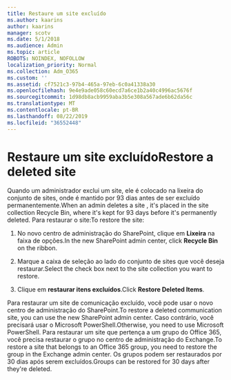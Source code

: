 ```yaml
---
title: Restaure um site excluído
ms.author: kaarins
author: kaarins
manager: scotv
ms.date: 5/1/2018
ms.audience: Admin
ms.topic: article
ROBOTS: NOINDEX, NOFOLLOW
localization_priority: Normal
ms.collection: Adm_O365
ms.custom: ''
ms.assetid: cf7521c3-97b4-465a-97eb-6c0a41338a30
ms.openlocfilehash: 9e4e9ade058c60ecd7a6ce1b2a40c4996ac5676f
ms.sourcegitcommit: 1d98db8acb9959aba3b5e308a567ade6b62da56c
ms.translationtype: MT
ms.contentlocale: pt-BR
ms.lasthandoff: 08/22/2019
ms.locfileid: "36552448"
---
```

# <a name="restore-a-deleted-site"></a><span data-ttu-id="46fd0-102">Restaure um site excluído</span><span class="sxs-lookup"><span data-stu-id="46fd0-102">Restore a deleted site</span></span>

<span data-ttu-id="46fd0-103">Quando um administrador exclui um site, ele é colocado na lixeira do conjunto de sites, onde é mantido por 93 dias antes de ser excluído permanentemente.</span><span class="sxs-lookup"><span data-stu-id="46fd0-103">When an admin deletes a site , it's placed in the site collection Recycle Bin, where it's kept for 93 days before it's permanently deleted.</span></span> <span data-ttu-id="46fd0-104">Para restaurar o site:</span><span class="sxs-lookup"><span data-stu-id="46fd0-104">To restore the site:</span></span>
  
1. <span data-ttu-id="46fd0-105">No novo centro de administração do SharePoint, clique em **Lixeira** na faixa de opções.</span><span class="sxs-lookup"><span data-stu-id="46fd0-105">In the new SharePoint admin center, click **Recycle Bin** on the ribbon.</span></span> 
    
2. <span data-ttu-id="46fd0-106">Marque a caixa de seleção ao lado do conjunto de sites que você deseja restaurar.</span><span class="sxs-lookup"><span data-stu-id="46fd0-106">Select the check box next to the site collection you want to restore.</span></span>
    
3. <span data-ttu-id="46fd0-107">Clique em **restaurar itens excluídos**.</span><span class="sxs-lookup"><span data-stu-id="46fd0-107">Click **Restore Deleted Items**.</span></span>
    
<span data-ttu-id="46fd0-108">Para restaurar um site de comunicação excluído, você pode usar o novo centro de administração do SharePoint.</span><span class="sxs-lookup"><span data-stu-id="46fd0-108">To restore a deleted communication site, you can use the new SharePoint admin center.</span></span> <span data-ttu-id="46fd0-109">Caso contrário, você precisará usar o Microsoft PowerShell.</span><span class="sxs-lookup"><span data-stu-id="46fd0-109">Otherwise, you need to use Microsoft PowerShell.</span></span> <span data-ttu-id="46fd0-110">Para restaurar um site que pertença a um grupo do Office 365, você precisa restaurar o grupo no centro de administração do Exchange.</span><span class="sxs-lookup"><span data-stu-id="46fd0-110">To restore a site that belongs to an Office 365 group, you need to restore the group in the Exchange admin center.</span></span> <span data-ttu-id="46fd0-111">Os grupos podem ser restaurados por 30 dias após serem excluídos.</span><span class="sxs-lookup"><span data-stu-id="46fd0-111">Groups can be restored for 30 days after they're deleted.</span></span>
  

